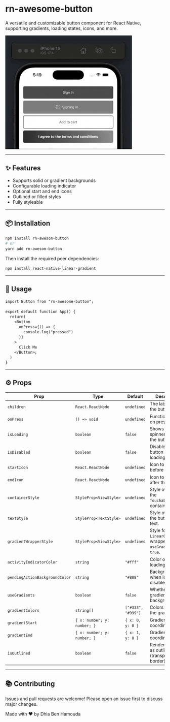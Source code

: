 # rn-awesome-button

A versatile and customizable button component for React Native, supporting gradients, loading states, icons, and more.

![Alt text](https://github.com/Dhia-Ben-Hamouda/rn-awesome-button/blob/main/src/assets/preview.gif)

---

## ✨ Features

- Supports solid or gradient backgrounds
- Configurable loading indicator
- Optional start and end icons
- Outlined or filled styles
- Fully styleable

---

## 📦 Installation

```bash
npm install rn-awesom-button
# or
yarn add rn-awesom-button
```

Then install the required peer dependencies:

```bash
npm install react-native-linear-gradient
```

---

## 🚀 Usage

```tsx
import Button from "rn-awesome-button";

export default function App() {
  return(
    <Button
      onPress={() => {
        console.log("pressed")
      }}
    >
      Click Me
    </Button>;
  )
}
```

---

## ⚙️ Props

| Prop                           | Type                        | Default            | Description                                                           |
| ------------------------------ | --------------------------- | ------------------ | --------------------------------------------------------------------- |
| `children`                     | `React.ReactNode`           | `undefined`        | The label inside the button.                                          |
| `onPress`                      | `() => void`                | `undefined`        | Function to call on press.                                            |
| `isLoading`                    | `boolean`                   | `false`            | Shows a loading spinner. Disables the button.                         |
| `isDisabled`                   | `boolean`                   | `false`            | Disables the button without loading indicator.                        |
| `startIcon`                    | `React.ReactNode`           | `undefined`        | Icon to show before the label.                                        |
| `endIcon`                      | `React.ReactNode`           | `undefined`        | Icon to show after the label.                                         |
| `containerStyle`               | `StyleProp<ViewStyle>`      | `undefined`        | Style override for the `TouchableOpacity` container.                  |
| `textStyle`                    | `StyleProp<TextStyle>`      | `undefined`        | Style override for the button label text.                             |
| `gradientWrapperStyle`         | `StyleProp<ViewStyle>`      | `undefined`        | Style for the `LinearGradient` wrapper when `useGradients` is `true`. |
| `activityIndicatorColor`       | `string`                    | `"#fff"`           | Color of the loading spinner.                                         |
| `pendingActionBackgroundColor` | `string`                    | `"#888"`           | Background when loading or disabled.                                  |
| `useGradients`                 | `boolean`                   | `false`            | Whether to use a gradient background.                                 |
| `gradientColors`               | `string[]`                  | `["#333", "#999"]` | Colors used in the gradient.                                          |
| `gradientStart`                | `{ x: number; y: number; }` | `{ x: 0, y: 0 }`   | Gradient start coordinate.                                            |
| `gradientEnd`                  | `{ x: number; y: number; }` | `{ x: 1, y: 0 }`   | Gradient end coordinate.                                              |
| `isOutlined`                   | `boolean`                   | `false`            | Renders button as outlined (transparent with border).                 |

---

## 📚 Contributing

Issues and pull requests are welcome! Please open an issue first to discuss major changes.

Made with ❤️ by Dhia Ben Hamouda
